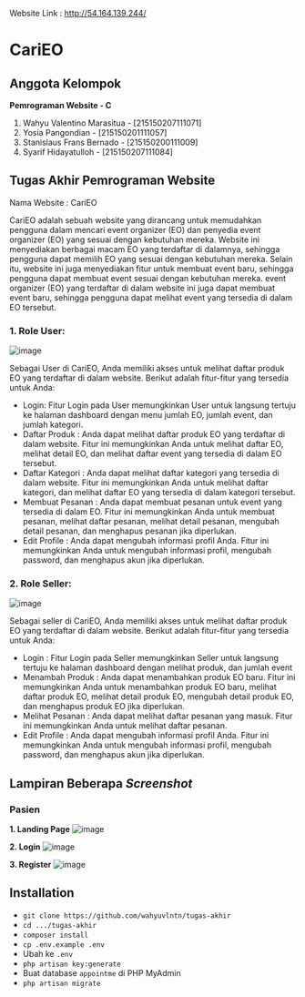 Website Link : http://54.164.139.244/

<h1>CariEO</h1>

## Anggota Kelompok

**Pemrograman Website - C**
1. Wahyu Valentino Marasitua     -   [215150207111071]
2. Yosia Pangondian              -   [215150201111057]
3. Stanislaus Frans Bernado      -   [215150200111009]
4. Syarif Hidayatulloh           -   [215150207111084]

## Tugas Akhir Pemrograman Website
Nama Website : CariEO

CariEO adalah sebuah website yang dirancang untuk memudahkan pengguna dalam mencari event organizer (EO) dan penyedia event organizer (EO) yang sesuai dengan kebutuhan mereka. Website ini menyediakan berbagai macam EO yang terdaftar di dalamnya, sehingga pengguna dapat memilih EO yang sesuai dengan kebutuhan mereka. Selain itu, website ini juga menyediakan fitur untuk membuat event baru, sehingga pengguna dapat membuat event sesuai dengan kebutuhan mereka. event organizer (EO) yang terdaftar di dalam website ini juga dapat membuat event baru, sehingga pengguna dapat melihat event yang tersedia di dalam EO tersebut.

### 1. Role User:
![image](https://github.com/wahyuvlntn/tugas-akhir/assets/58659139/f0943677-428c-4aa0-972a-146a8f038401)


Sebagai User di CariEO, Anda memiliki akses untuk melihat daftar produk EO yang terdaftar di dalam website. Berikut adalah fitur-fitur yang tersedia untuk Anda:

- Login: Fitur Login pada User memungkinkan User untuk langsung tertuju ke halaman dashboard dengan menu jumlah EO, jumlah event, dan jumlah kategori.
- Daftar Produk : Anda dapat melihat daftar produk EO yang terdaftar di dalam website. Fitur ini memungkinkan Anda untuk melihat daftar EO, melihat detail EO, dan melihat daftar event yang tersedia di dalam EO tersebut.
- Daftar Kategori : Anda dapat melihat daftar kategori yang tersedia di dalam website. Fitur ini memungkinkan Anda untuk melihat daftar kategori, dan melihat daftar EO yang tersedia di dalam kategori tersebut.
- Membuat Pesanan : Anda dapat membuat pesanan untuk event yang tersedia di dalam EO. Fitur ini memungkinkan Anda untuk membuat pesanan, melihat daftar pesanan, melihat detail pesanan, mengubah detail pesanan, dan menghapus pesanan jika diperlukan.
- Edit Profile : Anda dapat mengubah informasi profil Anda. Fitur ini memungkinkan Anda untuk mengubah informasi profil, mengubah password, dan menghapus akun jika diperlukan.

### 2. Role Seller:
![image](https://github.com/wahyuvlntn/tugas-akhir/assets/58659139/f8d9d5fa-bd6f-4c81-9b23-e7e70ed2f1bb)


Sebagai seller di CariEO, Anda memiliki akses untuk melihat daftar produk EO yang terdaftar di dalam website. Berikut adalah fitur-fitur yang tersedia untuk Anda:
- Login : Fitur Login pada Seller memungkinkan Seller untuk langsung tertuju ke halaman dashboard dengan melihat produk, dan jumlah event
- Menambah Produk : Anda dapat menambahkan produk EO baru. Fitur ini memungkinkan Anda untuk menambahkan produk EO baru, melihat daftar produk EO, melihat detail produk EO, mengubah detail produk EO, dan menghapus produk EO jika diperlukan.
- Melihat Pesanan : Anda dapat melihat daftar pesanan yang masuk. Fitur ini memungkinkan Anda untuk melihat daftar pesanan.
- Edit Profile : Anda dapat mengubah informasi profil Anda. Fitur ini memungkinkan Anda untuk mengubah informasi profil, mengubah password, dan menghapus akun jika diperlukan.


## Lampiran Beberapa *Screenshot*
### Pasien
**1. Landing Page**
![image](https://github.com/wahyuvlntn/tugas-akhir/assets/58659139/b487a5ad-3b54-4242-a288-ffab9d548cdf)


**2. Login**
![image](https://github.com/wahyuvlntn/tugas-akhir/assets/58659139/5266dea3-199b-46cd-8f69-09537ad60e96)


**3. Register**
![image](https://github.com/wahyuvlntn/tugas-akhir/assets/58659139/f5041527-3ab0-4053-b622-3ff7616a97f0)

  
## Installation
- `git clone https://github.com/wahyuvlntn/tugas-akhir`
- `cd .../tugas-akhir`
- `composer install`
- `cp .env.example .env`
- Ubah ke `.env`
- `php artisan key:generate`
- Buat database `appointme` di PHP MyAdmin
- `php artisan migrate`
